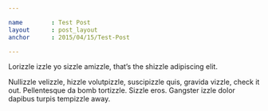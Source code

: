```yaml
---

name		: Test Post
layout		: post_layout
anchor		: 2015/04/15/Test-Post

---
```


Lorizzle izzle yo sizzle amizzle, that’s the shizzle adipiscing elit.

<!--end_excerpt-->

Nullizzle velizzle, hizzle volutpizzle, suscipizzle quis, gravida vizzle, check it out. Pellentesque da bomb tortizzle. Sizzle eros. Gangster izzle dolor dapibus turpis tempizzle away.
      
